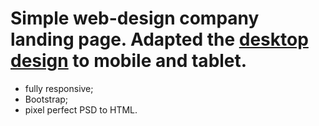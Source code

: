 # Simple web-design company landing page. Adapted the <a href="https://github.com/DmitryBochkov/jetro/blob/master/assets/Jetro/Jetro.jpg">desktop design</a> to mobile and tablet.

- fully responsive;
- Bootstrap;
- pixel perfect PSD to HTML.
